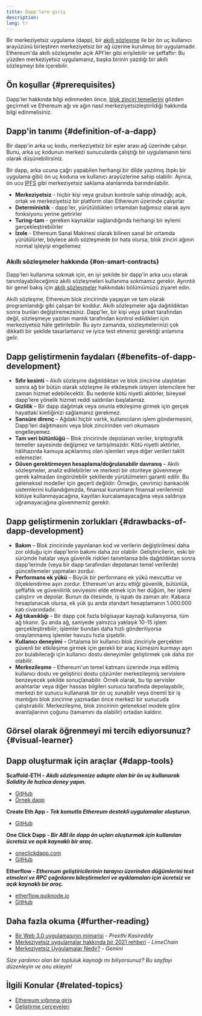 ```yaml
---
title: Dapp'lere giriş
description:
lang: tr
---
```


Bir merkeziyetsiz uygulama (dapp), bir [akıllı sözleşme](/developers/docs/smart-contracts/) ile bir ön uç kullanıcı arayüzünü birleştiren merkeziyetsiz bir ağ üzerine kurulmuş bir uygulamadır. Ethereum'da akıllı sözleşmeler açık API'ler gibi erişilebilir ve şeffaftır: Bu yüzden merkeziyetsiz uygulamanız, başka birinin yazdığı bir akıllı sözleşmeyi bile içerebilir.

## Ön koşullar {#prerequisites}

Dapp'ler hakkında bilgi edinmeden önce, [blok zinciri temellerini](/developers/docs/intro-to-ethereum/) gözden geçirmeli ve Ethereum ağı ve ağın nasıl merkeziyetsizleştirildiği hakkında bilgi edinmelisiniz.

## Dapp'in tanımı {#definition-of-a-dapp}

Bir dapp'in arka uç kodu, merkeziyetsiz bir eşler arası ağ üzerinde çalışır. Bunu, arka uç kodunun merkezi sunucularda çalıştığı bir uygulamanın tersi olarak düşünebilirsiniz.

Bir dapp, arka ucuna çağrı yapabilen herhangi bir dilde yazılmış (tıpkı bir uygulama gibi) ön uç koduna ve kullanıcı arayüzlerine sahip olabilir. Ayrıca, ön ucu [IPFS](https://ipfs.io/) gibi merkeziyetsiz saklama alanlarında barındırılabilir.

- **Merkeziyetsiz** - hiçbir kişi veya grubun kontrole sahip olmadığı; açık, ortak ve merkeziyetsiz bir platform olan Ethereum üzerinde çalışırlar
- **Deterministik** - dapp'ler, yürütüldükleri ortamdan bağımsız olarak aynı fonksiyonu yerine getirirler
- **Turing-tam** - gereken kaynaklar sağlandığında herhangi bir eylemi gerçekleştirebilirler
- **İzole** - Ethereum Sanal Makinesi olarak bilinen sanal bir ortamda yürütülürler, böylece akıllı sözleşmede bir hata olursa, blok zinciri ağının normal işleyişi engellemez

### Akıllı sözleşmeler hakkında {#on-smart-contracts}

Dapp'leri kullanıma sokmak için, en iyi şekilde bir dapp'in arka ucu olarak tanımlayabileceğimiz akıllı sözleşmeleri kullanıma sokmamız gerekir. Ayrıntılı bir genel bakış için [akıllı sözleşmeler](/developers/docs/smart-contracts/) hakkındaki bölümümüzü ziyaret edin.

Akıllı sözleşme, Ethereum blok zincirinde yaşayan ve tam olarak programlandığı gibi çalışan bir koddur. Akıllı sözleşmeler ağa dağıtıldıktan sonra bunları değiştiremezsiniz. Dapp'ler, bir kişi veya şirket tarafından değil, sözleşmeye yazılan mantık tarafından kontrol edildikleri için merkeziyetsiz hâle getirilebilir. Bu aynı zamanda, sözleşmelerinizi çok dikkatli bir şekilde tasarlamanız ve iyice test etmeniz gerektiği anlamına gelir.

## Dapp geliştirmenin faydaları {#benefits-of-dapp-development}

- **Sıfır kesinti** – Akıllı sözleşme dağıtıldıktan ve blok zincirine ulaştıktan sonra ağ bir bütün olarak sözleşme ile etkileşmek isteyen istemcilere her zaman hizmet edebilecektir. Bu nedenle kötü niyetli aktörler, bireysel dapp'lere yönelik hizmet reddi saldırıları başlatamaz.
- **Gizlilik** – Bir dapp dağıtmak veya onunla etkileşime girmek için gerçek hayattaki kimliğinizi sağlamanız gerekmez.
- **Sansüre direnç** – Ağdaki hiçbir varlık, kullanıcıların işlem göndermesini, Dapp'leri dağıtmasını veya blok zincirinden veri okumasını engelleyemez.
- **Tam veri bütünlüğü** – Blok zincirinde depolanan veriler, kriptografik temeller sayesinde değişmez ve tartışılmazdır. Kötü niyetli aktörler, hâlihazırda kamuya açıklanmış olan işlemleri veya diğer verileri taklit edemezler.
- **Güven gerektirmeyen hesaplama/doğrulanabilir davranış** – Akıllı sözleşmeler, analiz edilebilirler ve merkezi bir otoriteye güvenmeye gerek kalmadan öngörülebilir şekillerde yürütülmeleri garanti edilir. Bu geleneksel modeller için geçerli değildir: Örneğin, çevrimiçi bankacılık sistemlerini kullandığımızda, finansal kurumların finansal verilerimizi kötüye kullanmayacağına, kayıtları kurcalamayacağına veya saldırıya uğramayacağına güvenmemiz gerekir.

## Dapp geliştirmenin zorlukları {#drawbacks-of-dapp-development}

- **Bakım** – Blok zincirinde yayınlanan kod ve verilerin değiştirilmesi daha zor olduğu için dapp'lerin bakımı daha zor olabilir. Geliştiricilerin, eski bir sürümde hatalar veya güvenlik riskleri tanımlansa bile dağıtıldıktan sonra dapp'lerinde (veya bir dapp tarafından depolanan temel verilerde) güncellemeler yapmaları zordur.
- **Performans ek yükü** – Büyük bir performans ek yükü mevcuttur ve ölçeklendirme aşırı zordur. Ethereum'un arzu ettiği güvenlik, bütünlük, şeffaflık ve güvenilirlik seviyesini elde etmek için her düğüm, her işlemi çalıştırır ve depolar. Bunun da ötesinde, iş ispatı da zaman alır. Kabaca hesaplanacak olursa, ek yük şu anda standart hesaplamanın 1.000.000 katı civarındadır.
- **Ağ tıkanıklığı** – Bir dapp çok fazla bilgisayar kaynağı kullanıyorsa, tüm ağ tıkanır. Şu anda ağ, saniyede yalnızca yaklaşık 10-15 işlem gerçekleştirebilir; işlemler bundan daha hızlı gönderiliyorsa onaylanmamış işlemler havuzu hızla şişebilir.
- **Kullanıcı deneyimi** – Ortalama bir kullanıcı blok zinciriyle gerçekten güvenli bir etkileşime girmek için gerekli bir araç kümesini kurmayı aşırı zor bulabileceği için kullanıcı dostu deneyimler geliştirmek çok daha zor olabilir.
- **Merkezileşme** – Ethereum'un temel katmanı üzerinde inşa edilmiş kullanıcı dostu ve geliştirici dostu çözümler merkezileşmiş servislere benzeyecek şekilde sonuçlanabilir. Örnek olarak, bu tip servisler anahtarlar veya diğer hassas bilgileri sunucu tarafında depolayabilir, merkezi bir sunucu kullanarak bir ön uç sunabilir veya önemli bir iş mantığını blok zincirine yazmadan önce merkezi bir sunucuda çalıştırabilir. Merkezileşme, blok zincirinin geleneksel modele göre avantajlarının çoğunu (tamamını da olabilir) ortadan kaldırır.

## Görsel olarak öğrenmeyi mi tercih ediyorsunuz? {#visual-learner}

<YouTube id="F50OrwV6Uk8" />

## Dapp oluşturmak için araçlar {#dapp-tools}

**Scaffold-ETH _- Akıllı sözleşmenize adapte olan bir ön uç kullanarak Solidity ile hızlıca deney yapın._**

- [GitHub](https://github.com/austintgriffith/scaffold-eth)
- [Örnek dapp](https://punkwallet.io/)

**Create Eth App _- Tek komutla Ethereum destekli uygulamalar oluşturun._**

- [GitHub](https://github.com/paulrberg/create-eth-app)

**One Click Dapp _- Bir <GlossaryTooltip termKey="abi">ABI</GlossaryTooltip> ile dapp ön uçları oluşturmak için kullanılan ücretsiz ve açık kaynaklı bir araç._**

- [oneclickdapp.com](https://oneclickdapp.com)
- [GitHub](https://github.com/oneclickdapp/oneclickdapp-v1)

**Etherflow _- Ethereum geliştiricilerinin tarayıcı üzerinden düğümlerini test etmeleri ve RPC çağrılarını bileştirmeleri ve ayıklamaları için ücretsiz ve açık kaynaklı bir araç._**

- [etherflow.quiknode.io](https://etherflow.quiknode.io/)
- [GitHub](https://github.com/abunsen/etherflow)

## Daha fazla okuma {#further-reading}

- [Bir Web 3.0 uygulamasının mimarisi](https://www.preethikasireddy.com/post/the-architecture-of-a-web-3-0-application) - _Preethi Kasireddy_
- [Merkeziyetsiz uygulamalar hakkında bir 2021 rehberi](https://limechain.tech/blog/what-are-dapps-the-2021-guide/) - _LimeChain_
- [Merkeziyetsiz Uygulamalar Nedir?](https://www.gemini.com/cryptopedia/decentralized-applications-defi-dapps) - _Gemini_

_Size yardımcı olan bir topluluk kaynağı mı biliyorsunuz? Bu sayfayı düzenleyin ve onu ekleyin!_

## İlgili Konular {#related-topics}

- [Ethereum yığınına giriş](/developers/docs/ethereum-stack/)
- [Geliştirme çerçeveleri](/developers/docs/frameworks/)
